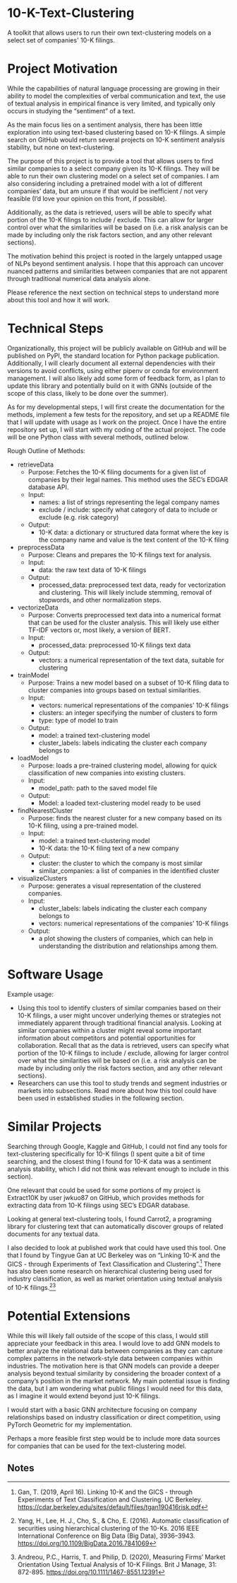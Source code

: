 # **10-K-Text-Clustering**
A toolkit that allows users to run their own text-clustering models on a select set of companies' 10-K filings.


# **Project Motivation**

While the capabilities of natural language processing are growing in their ability to model the complexities of verbal communication and text, the use of textual analysis in empirical finance is very limited, and typically only occurs in studying the “sentiment” of a text. 

As the main focus lies on a sentiment analysis, there has been little exploration into using text-based clustering based on 10-K filings. A simple search on GitHub would return several projects on 10-K sentiment analysis stability, but none on text-clustering.

The purpose of this project is to provide a tool that allows users to find similar companies to a select company given its 10-K filings. They will be able to run their own clustering model on a select set of companies. I am also considering including a pretrained model with a lot of different companies’ data, but am unsure if that would be inefficient / not very feasible (I’d love your opinion on this front, if possible). 

Additionally, as the data is retrieved, users will be able to specify what portion of the 10-K filings to include / exclude. This can allow for larger control over what the similarities will be based on (i.e. a risk analysis can be made by including only the risk factors section, and any other relevant sections).

The motivation behind this project is rooted in the largely untapped usage of NLPs beyond sentiment analysis. I hope that this approach can uncover nuanced patterns and similarities between companies that are not apparent through traditional numerical data analysis alone.

Please reference the next section on technical steps to understand more about this tool and how it will work.


# **Technical Steps**

Organizationally, this project will be publicly available on GitHub and will be published on PyPI, the standard location for Python package publication. Additionally, I will clearly document all external dependencies with their versions to avoid conflicts, using either pipenv or conda for environment management. I will also likely add some form of feedback form, as I plan to update this library and potentially build on it with GNNs (outside of the scope of this class, likely to be done over the summer).

As for my developmental steps, I will first create the documentation for the methods, implement a few tests for the repository, and set up a README file that I will update with usage as I work on the project. Once I have the entire repository set up, I will start with my coding of the actual project. The code will be one Python class with several methods, outlined below.

Rough Outline of Methods:

* retrieveData
    * Purpose: Fetches the 10-K filing documents for a given list of companies by their legal names. This method uses the SEC’s EDGAR database API.
    * Input:
        * names: a list of strings representing the legal company names
        * exclude / include: specify what category of data to include or exclude (e.g. risk category)
    * Output:
        * 10-K data: a dictionary or structured data format where the key is the company name and value is the text content of the 10-K filing
* preprocessData
    * Purpose: Cleans and prepares the 10-K filings text for analysis.
    * Input:
        * data: the raw text data of 10-K filings
    * Output:
        * processed_data: preprocessed text data, ready for vectorization and clustering. This will likely include stemming, removal of stopwords, and other normalization steps.
* vectorizeData
    * Purpose: Converts preprocessed text data into a numerical format that can be used for the cluster analysis. This will likely use either TF-IDF vectors or, most likely, a version of BERT.
    * Input:
        * processed_data: preprocessed 10-K filings text data
    * Output:
        * vectors: a numerical representation of the text data, suitable for clustering
* trainModel
    * Purpose: Trains a new model based on a subset of 10-K filing data to cluster companies into groups based on textual similarities.
    * Input:
        * vectors: numerical representations of the companies’ 10-K filings
        * clusters: an integer specifying the number of clusters to form
        * type: type of model to train
    * Output:
        * model: a trained text-clustering model
        * cluster_labels: labels indicating the cluster each company belongs to
* loadModel
    * Purpose: loads a pre-trained clustering model, allowing for quick classification of new companies into existing clusters.
    * Input:
        * model_path: path to the saved model file
    * Output:
        * Model: a loaded text-clustering model ready to be used
* findNearestCluster
    * Purpose: finds the nearest cluster for a new company based on its 10-K filing, using a pre-trained model.
    * Input:
        * model: a trained text-clustering model
        * 10-K data: the 10-K filing text of a new company
    * Output:
        * cluster: the cluster to which the company is most similar
        * similar_companies: a list of companies in the identified cluster
* visualizeClusters
    * Purpose: generates a visual representation of the clustered companies.
    * Input:
        * cluster_labels: labels indicating the cluster each company belongs to
        * vectors: numerical representations of the companies’ 10-K filings
    * Output:
        * a plot showing the clusters of companies, which can help in understanding the distribution and relationships among them.


# **Software Usage**

Example usage:

* Using this tool to identify clusters of similar companies based on their 10-K filings, a user might uncover underlying themes or strategies not immediately apparent through traditional financial analysis. Looking at similar companies within a cluster might reveal some important information about competitors and potential opportunities for collaboration. Recall that as the data is retrieved, users can specify what portion of the 10-K filings to include / exclude, allowing for larger control over what the similarities will be based on (i.e. a risk analysis can be made by including only the risk factors section, and any other relevant sections).
* Researchers can use this tool to study trends and segment industries or markets into subsections. Read more about how this tool could have been used in established studies in the following section.

# **Similar Projects**

Searching through Google, Kaggle and GitHub, I could not find any tools for text-clustering specifically for 10-K filings (I spent quite a bit of time searching, and the closest thing I found for 10-K data was a sentiment analysis stability, which I did not think was relevant enough to include in this section). 

One relevant that could be used for some portions of my project is Extract10K by user jwkuo87 on GitHub, which provides methods for extracting data from 10-K filings using SEC’s EDGAR database. 

Looking at general text-clustering tools, I found Carrot2, a programing library for clustering text that can automatically discover groups of related documents for any textual data.

I also decided to look at published work that could have used this tool. One that I found by Tingyue Gan at UC Berkeley was on “Linking 10-K and the GICS - through Experiments of Text Classification and Clustering”.[^1] There has also been some research on hierarchical clustering being used for industry classification, as well as market orientation using textual analysis of 10-K filings.[^2][^3]


# **Potential Extensions**

While this will likely fall outside of the scope of this class, I would still appreciate your feedback in this area. I would love to add GNN models to better analyze the relational data between companies as they can capture complex patterns in the network-style data between companies within industries. The motivation here is that GNN models can provide a deeper analysis beyond textual similarity by considering the broader context of a company’s position in the market network. My main potential issue is finding the data, but I am wondering what public filings I would need for this data, as I imagine it would extend beyond just 10-K filings.

I would start with a basic GNN architecture focusing on company relationships based on industry classification or direct competition, using PyTorch Geometric for my implementation.

Perhaps a more feasible first step would be to include more data sources for companies that can be used for the text-clustering model.


<!-- Footnotes themselves at the bottom. -->
## Notes

[^1]:
     Gan, T. (2019, April 16). Linking 10-K and the GICS - through Experiments of Text Classification and Clustering. UC Berkeley. https://cdar.berkeley.edu/sites/default/files/tgan190416risk.pdf

[^2]:
     Yang, H., Lee, H. J., Cho, S., & Cho, E. (2016). Automatic classification of securities using hierarchical clustering of the 10-Ks. 2016 IEEE International Conference on Big Data (Big Data), 3936–3943. https://doi.org/10.1109/BigData.2016.7841069

[^3]:
     Andreou, P.C., Harris, T. and Philip, D. (2020), Measuring Firms’ Market Orientation Using Textual Analysis of 10-K Filings. Brit J Manage, 31: 872-895. https://doi.org/10.1111/1467-8551.12391
